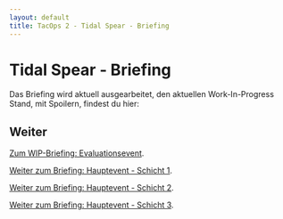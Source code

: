 ```yaml
---
layout: default
title: TacOps 2 - Tidal Spear - Briefing
---
```


# Tidal Spear - Briefing



Das Briefing wird aktuell ausgearbeitet, den aktuellen Work-In-Progress Stand, mit Spoilern, findest du hier:

## Weiter

[Zum WIP-Briefing: Evaluationsevent](./briefing-evaluation-event.html).

[Weiter zum Briefing: Hauptevent - Schicht 1](./briefing-main-event-1.html).

[Weiter zum Briefing: Hauptevent - Schicht 2](./briefing-main-event-2.html).

[Weiter zum Briefing: Hauptevent - Schicht 3](./briefing-main-event-3.html).
